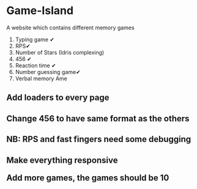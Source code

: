 # Game-Island 
A website which contains different  memory games
1. Typing game ✔
2. RPS✔
3. Number of Stars (Idris complexing)
4. 456 ✔
6. Reaction time ✔
7. Number guessing game✔
8. Verbal memory
Ame
<h2> Add loaders to every page </h2>
<h2> Change 456 to have same format as the others </h2>
<h2>NB: RPS and fast fingers need some debugging<h2>
 <p>Make everything responsive</p>
 <p>Add more games, the games should be 10</p>
